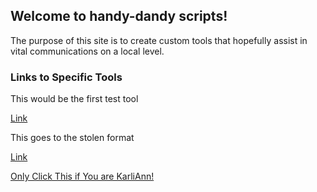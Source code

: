 ## Welcome to handy-dandy scripts!

The purpose of this site is to create custom tools that hopefully assist in vital communications on a local level.

### Links to Specific Tools

This would be the first test tool

<a href="/forms/template/index.html">Link</a>

This goes to the stolen format

<a href="/forms/format_copy/index.html">Link</a>






<a href="/forms/sweet_things/hello_baby.html">Only Click This if You are KarliAnn!</a>
